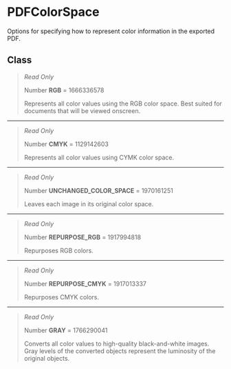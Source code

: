 # PDFColorSpace
Options for specifying how to represent color information in the exported PDF.

## Class
> *Read Only* 
> 
> Number **RGB** = 1666336578
> 
> Represents all color values using the RGB color space. Best suited for documents that will be viewed onscreen.
*** 
> *Read Only* 
> 
> Number **CMYK** = 1129142603
> 
> Represents all color values using CYMK color space.
*** 
> *Read Only* 
> 
> Number **UNCHANGED_COLOR_SPACE** = 1970161251
> 
> Leaves each image in its original color space.
*** 
> *Read Only* 
> 
> Number **REPURPOSE_RGB** = 1917994818
> 
> Repurposes RGB colors.
*** 
> *Read Only* 
> 
> Number **REPURPOSE_CMYK** = 1917013337
> 
> Repurposes CMYK colors.
*** 
> *Read Only* 
> 
> Number **GRAY** = 1766290041
> 
> Converts all color values to high-quality black-and-white images. Gray levels of the converted objects represent the luminosity of the original objects.

